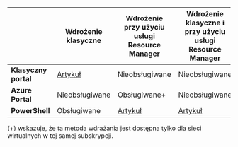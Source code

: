 |  | **Wdrożenie klasyczne** | **Wdrożenie przy użyciu usługi Resource Manager** | **Wdrożenie klasyczne i przy użyciu usługi Resource Manager** |
|----------------------------------------|-------------|----------------------|---------------------------------|
| **Klasyczny portal** | [Artykuł](../articles/vpn-gateway/virtual-networks-configure-vnet-to-vnet-connection.md)  |  Nieobsługiwane |  Nieobsługiwane |
| **Azure Portal** |  Nieobsługiwane | Obsługiwane+ |  Nieobsługiwane |
| **PowerShell** | Obsługiwane | [Artykuł](../articles/vpn-gateway/vpn-gateway-vnet-vnet-rm-ps.md) | [Artykuł](../articles/virtual-network/virtual-networks-arm-asm-s2s.md)

(+) wskazuje, że ta metoda wdrażania jest dostępna tylko dla sieci wirtualnych w tej samej subskrypcji.





<!--HONumber=Jun16_HO2-->


